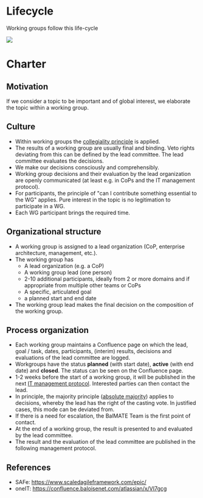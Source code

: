 # Lifecycle

Working groups follow this life-cycle

![](http://www.plantuml.com/plantuml/proxy?cache=no&src=https://raw.githubusercontent.com/baloise/BalMATE/master/docs/concepts/lifecycle.puml)

# Charter

## Motivation
If we consider a topic to be important and of global interest, we elaborate the topic within a working group.

## Culture
 - Within working groups the [collegiality principle](https://de.wikipedia.org/wiki/Kollegialit%C3%A4tsprinzip) is applied.
 - The results of a working group are usually final and binding. Veto rights deviating from this can be defined by the lead committee. The lead committee evaluates the decisions.
 - We make our decisions consciously and comprehensibly.  
 - Working group decisions and their evaluation by the lead organization are openly communicated (at least e.g. in CoPs and the IT management protocol).
 - For participants, the principle of "can I contribute something essential to the WG" applies. Pure interest in the topic is no legitimation to participate in a WG.
 - Each WG participant brings the required time.

## Organizational structure
 - A working group is assigned to a lead organization (CoP, enterprise architecture, management, etc.).
 - The working group has
   - A lead organization (e.g. a CoP)
   - A working group lead (one person)
   - 2-10 additional participants, ideally from 2 or more domains and if appropriate from multiple other teams or CoPs
   - A specific, articulated goal
   - a planned start and end date
 - The working group lead makes the final decision on the composition of the working group.

## Process organization
 - Each working group maintains a Confluence page on which the lead, goal / task, dates, participants, (interim) results, decisions and evaluations of the lead committee are logged. 
- Workgroups have the status **planned** (with start date), **active** (with end date) and **closed**. The status can be seen on the Confluence page.
- 1-2 weeks before the start of a working group, it will be published in the next [IT management protocol](https://confluence.baloisenet.com/atlassian/x/WYHbLw). Interested parties can then contact the lead. 
- In principle, the majority principle ([absolute majority](https://en.wikipedia.org/wiki/Supermajority)) applies to decisions, whereby the lead has the right of the casting vote. In justified cases, this mode can be deviated from.
- If there is a need for escalation, the BalMATE Team is the first point of contact.
- At the end of a working group, the result is presented to and evaluated by the lead committee.
- The result and the evaluation of the lead committee are published in the following management protocol.

## References
- SAFe: https://www.scaledagileframework.com/epic/
- oneIT: https://confluence.baloisenet.com/atlassian/x/VI7gcg
